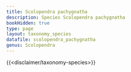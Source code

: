 ```yaml
---
title: Scolopendra pachygnatha
description: Species Scolopendra pachygnatha
bookHidden: true
type: page
layout: taxonomy_species
datafile: scolopendra_pachygnatha
genus: Scolopendra
---
```


{{<disclaimer/taxonomy-species>}}